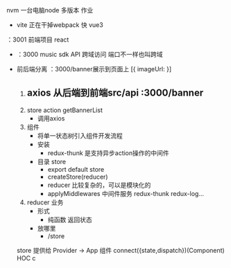 nvm 一台电脑node 多版本 作业

- vite 正在干掉webpack
 快 vue3

 ：3001 前端项目 react
 - ：3000  music sdk API
    跨域访问 端口不一样也叫跨域
 - 前后端分离
    ：3000/banner展示到页面上
    [{
        imageUrl:
    }]
    1. axios 从后端到前端src/api :3000/banner
        - 
    2. store action getBannerList
        - 调用axios 
    3. 组件
        - 将单一状态树引入组件开发流程
        - 安装
            - redux-thunk 是支持异步action操作的中间件
        - 目录 store
            - export default store
            - createStore(reducer)
            - reducer 比较复杂的，可以是模块化的
            - applyMiddlewares 中间件服务 redux-thunk redux-log...
    4. reducer 业务
        - 形式
            - 纯函数  返回状态
        - 放哪里
            - /store
    
    store 提供给 Provider  -> App 组件  connect({state,dispatch})(Component) HOC
    c